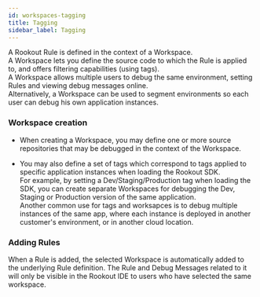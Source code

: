```yaml
---
id: workspaces-tagging
title: Tagging
sidebar_label: Tagging
---
```


A Rookout Rule is defined in the context of a Workspace.  
A Workspace lets you define the source code to which the Rule is applied to, and offers filtering capabilities (using tags).  
A Workspace allows multiple users to debug the same environment, setting Rules and viewing debug messages online.  
Alternatively, a Workspace can be used to segment environments so each user can debug his own application instances.  

### Workspace creation

- When creating a Workspace, you may define one or more source repositories that may be debugged in the context of the Workspace.

- You may also define a set of tags which correspond to tags applied to specific application instances when loading the Rookout SDK.  
For example, by setting a Dev/Staging/Production tag when loading the SDK, you can create separate Workspaces for debugging the Dev, Staging or Production version of the same application.  
Another common use for tags and worksapces is to debug multiple instances of the same app, where each instance is deployed in another customer's environment, or in another cloud location.

### Adding Rules

When a Rule is added, the selected Workspace is automatically added to the underlying Rule definition.
The Rule and Debug Messages related to it will only be visible in the Rookout IDE to users who have selected the same workspace.

